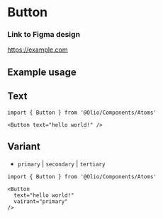# Button
### Link to Figma design
https://example.com

## Example usage

## Text
```tsx
import { Button } from '@Olio/Components/Atoms'

<Button text="hello world!" />
```

## Variant
- `primary` | `secondary` | `tertiary`
```tsx
import { Button } from '@Olio/Components/Atoms'

<Button
  text="hello world!"
  vairant="primary"
/>
```
